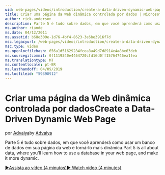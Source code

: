 ```yaml
---
uid: web-pages/videos/introduction/create-a-data-driven-dynamic-web-page
title: Criar uma página da Web dinâmica controlada por dados | Microsoft Docs
author: rick-anderson
description: Parte 5 é tudo sobre dados, em que você aprenderá como usar um banco de dados em sua página da web e torná-lo mais dinâmica.
ms.author: riande
ms.date: 04/12/2011
ms.assetid: b68e309e-1d76-4bf4-8623-3e6be3916f7d
msc.legacyurl: /web-pages/videos/introduction/create-a-data-driven-dynamic-web-page
msc.type: video
ms.openlocfilehash: 656a1d51629284fcea8a49d7d8914e4a8be63deb
ms.sourcegitcommit: 0f1119340e4464720cfd16d0ff15764746ea1fea
ms.translationtype: MT
ms.contentlocale: pt-BR
ms.lasthandoff: 04/09/2019
ms.locfileid: "59398912"
---
```

# <a name="create-a-data-driven-dynamic-web-page"></a><span data-ttu-id="4c891-103">Criar uma página da Web dinâmica controlada por dados</span><span class="sxs-lookup"><span data-stu-id="4c891-103">Create a Data-Driven Dynamic Web Page</span></span>

<span data-ttu-id="4c891-104">por [Advaiya](https://twitter.com/Advaiyasolns)</span><span class="sxs-lookup"><span data-stu-id="4c891-104">by [Advaiya](https://twitter.com/Advaiyasolns)</span></span>

<span data-ttu-id="4c891-105">Parte 5 é tudo sobre dados, em que você aprenderá como usar um banco de dados em sua página da web e torná-lo mais dinâmica.</span><span class="sxs-lookup"><span data-stu-id="4c891-105">Part 5 is all about data, where you'll learn how to use a database in your web page, and make it more dynamic.</span></span>

[<span data-ttu-id="4c891-106">&#9654;Assista ao vídeo (4 minutos)</span><span class="sxs-lookup"><span data-stu-id="4c891-106">&#9654; Watch video (4 minutes)</span></span>](https://channel9.msdn.com/Blogs/ASP-NET-Site-Videos/create-a-data-driven-dynamic-web-page)

